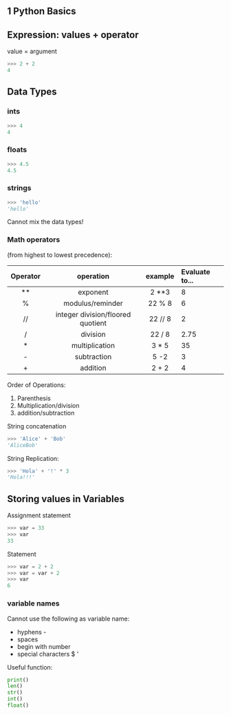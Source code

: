 ## 1 Python Basics

## Expression: values + operator

value = argument

```python
>>> 2 + 2
4
```

## Data Types

### ints
```python
>>> 4
4
```

### floats 
```python
>>> 4.5
4.5
```

### strings
```python
>>> 'hello'
'hello'
```
Cannot mix the data types!

### Math operators
 (from highest to lowest precedence):

| Operator    | operation     | example | Evaluate to...|
| :----------:|:-------------:|:------:|:---|
| ** | exponent | 2 **3 | 8 |
| % | modulus/reminder | 22 % 8 | 6 |
| // | integer division/floored quotient | 22 // 8 | 2
| / | division | 22 / 8 | 2.75 |
| * | multiplication | 3 * 5 | 35 |
| - | subtraction | 5 -2 | 3 |
| + | addition | 2 + 2 | 4 |

Order of Operations:
1. Parenthesis
2. Multiplication/division
3. addition/subtraction

String concatenation
```python
>>> 'Alice' + 'Bob'
'AliceBob'
```

String Replication:
```python
>>> 'Hola' + '!' * 3
'Hola!!!'
```

## Storing values in Variables

Assignment statement
```python
>>> var = 33
>>> var
33
```

Statement
```python
>>> var = 2 + 2
>>> var = var + 2
>>> var
6
```

### variable names
Cannot use the following as variable name:
* hyphens - 
* spaces
* begin with number
* special characters $ ' 

Useful function:
```python
print()
len()
str()
int()
float()
```